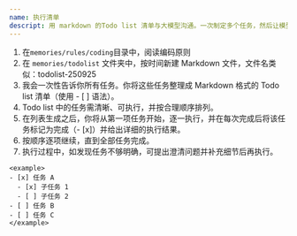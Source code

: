 ```yaml
---
name: 执行清单
descript: 用 markdown 的Todo list 清单与大模型沟通。一次制定多个任务，然后让模型把这些任务写入 todolist 清单中。并根据清单逐一的执行。
---
```


1. 在`memories/rules/coding`目录中，阅读编码原则
2. 在 `memories/todolist` 文件夹中，按时间新建 Markdown 文件，文件名类似：todolist-250925
3. 我会一次性告诉你所有任务。你将这些任务整理成 Markdown 格式的 Todo list 清单（使用 - [ ] 语法）。
4. Todo list 中的任务需清晰、可执行，并按合理顺序排列。
5. 在列表生成之后，你将从第一项任务开始，逐一执行，并在每次完成后将该任务标记为完成（- [x]）并给出详细的执行结果。
6. 按顺序逐项继续，直到全部任务完成。
7. 执行过程中，如发现任务不够明确，可提出澄清问题并补充细节后再执行。

```
<example>
- [x] 任务 A
  - [x] 子任务 1
  - [ ] 子任务 2
- [ ] 任务 B
- [ ] 任务 C
</example>
```
